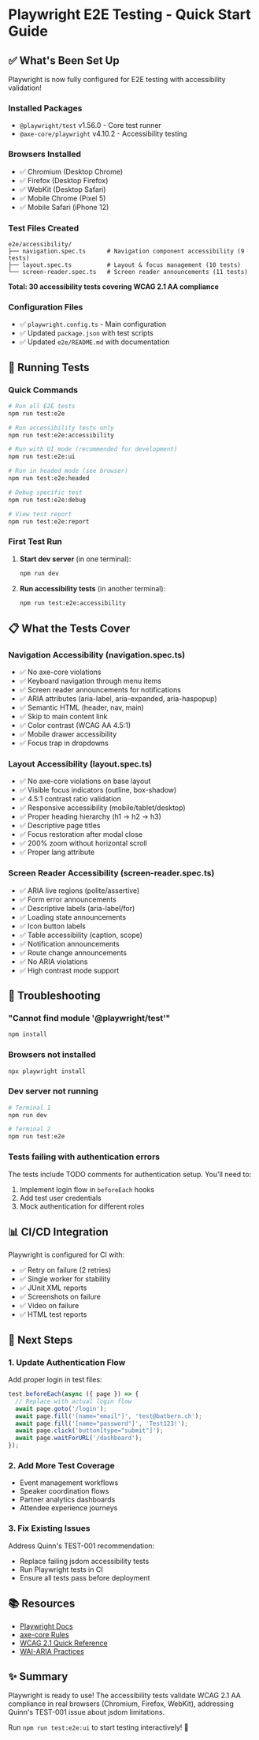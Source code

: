 # Playwright E2E Testing - Quick Start Guide

## ✅ What's Been Set Up

Playwright is now fully configured for E2E testing with accessibility validation!

### Installed Packages

- `@playwright/test` v1.56.0 - Core test runner
- `@axe-core/playwright` v4.10.2 - Accessibility testing

### Browsers Installed

- ✅ Chromium (Desktop Chrome)
- ✅ Firefox (Desktop Firefox)
- ✅ WebKit (Desktop Safari)
- ✅ Mobile Chrome (Pixel 5)
- ✅ Mobile Safari (iPhone 12)

### Test Files Created

```
e2e/accessibility/
├── navigation.spec.ts      # Navigation component accessibility (9 tests)
├── layout.spec.ts          # Layout & focus management (10 tests)
└── screen-reader.spec.ts   # Screen reader announcements (11 tests)
```

**Total: 30 accessibility tests covering WCAG 2.1 AA compliance**

### Configuration Files

- ✅ `playwright.config.ts` - Main configuration
- ✅ Updated `package.json` with test scripts
- ✅ Updated `e2e/README.md` with documentation

## 🚀 Running Tests

### Quick Commands

```bash
# Run all E2E tests
npm run test:e2e

# Run accessibility tests only
npm run test:e2e:accessibility

# Run with UI mode (recommended for development)
npm run test:e2e:ui

# Run in headed mode (see browser)
npm run test:e2e:headed

# Debug specific test
npm run test:e2e:debug

# View test report
npm run test:e2e:report
```

### First Test Run

1. **Start dev server** (in one terminal):

   ```bash
   npm run dev
   ```

2. **Run accessibility tests** (in another terminal):
   ```bash
   npm run test:e2e:accessibility
   ```

## 📋 What the Tests Cover

### Navigation Accessibility (navigation.spec.ts)

- ✅ No axe-core violations
- ✅ Keyboard navigation through menu items
- ✅ Screen reader announcements for notifications
- ✅ ARIA attributes (aria-label, aria-expanded, aria-haspopup)
- ✅ Semantic HTML (header, nav, main)
- ✅ Skip to main content link
- ✅ Color contrast (WCAG AA 4.5:1)
- ✅ Mobile drawer accessibility
- ✅ Focus trap in dropdowns

### Layout Accessibility (layout.spec.ts)

- ✅ No axe-core violations on base layout
- ✅ Visible focus indicators (outline, box-shadow)
- ✅ 4.5:1 contrast ratio validation
- ✅ Responsive accessibility (mobile/tablet/desktop)
- ✅ Proper heading hierarchy (h1 → h2 → h3)
- ✅ Descriptive page titles
- ✅ Focus restoration after modal close
- ✅ 200% zoom without horizontal scroll
- ✅ Proper lang attribute

### Screen Reader Accessibility (screen-reader.spec.ts)

- ✅ ARIA live regions (polite/assertive)
- ✅ Form error announcements
- ✅ Descriptive labels (aria-label/for)
- ✅ Loading state announcements
- ✅ Icon button labels
- ✅ Table accessibility (caption, scope)
- ✅ Notification announcements
- ✅ Route change announcements
- ✅ No ARIA violations
- ✅ High contrast mode support

## 🔧 Troubleshooting

### "Cannot find module '@playwright/test'"

```bash
npm install
```

### Browsers not installed

```bash
npx playwright install
```

### Dev server not running

```bash
# Terminal 1
npm run dev

# Terminal 2
npm run test:e2e
```

### Tests failing with authentication errors

The tests include TODO comments for authentication setup. You'll need to:

1. Implement login flow in `beforeEach` hooks
2. Add test user credentials
3. Mock authentication for different roles

## 📊 CI/CD Integration

Playwright is configured for CI with:

- ✅ Retry on failure (2 retries)
- ✅ Single worker for stability
- ✅ JUnit XML reports
- ✅ Screenshots on failure
- ✅ Video on failure
- ✅ HTML test reports

## 🎯 Next Steps

### 1. Update Authentication Flow

Add proper login in test files:

```typescript
test.beforeEach(async ({ page }) => {
  // Replace with actual login flow
  await page.goto('/login');
  await page.fill('[name="email"]', 'test@batbern.ch');
  await page.fill('[name="password"]', 'Test123!');
  await page.click('button[type="submit"]');
  await page.waitForURL('/dashboard');
});
```

### 2. Add More Test Coverage

- Event management workflows
- Speaker coordination flows
- Partner analytics dashboards
- Attendee experience journeys

### 3. Fix Existing Issues

Address Quinn's TEST-001 recommendation:

- Replace failing jsdom accessibility tests
- Run Playwright tests in CI
- Ensure all tests pass before deployment

## 📚 Resources

- [Playwright Docs](https://playwright.dev)
- [axe-core Rules](https://github.com/dequelabs/axe-core/blob/develop/doc/rule-descriptions.md)
- [WCAG 2.1 Quick Reference](https://www.w3.org/WAI/WCAG21/quickref/)
- [WAI-ARIA Practices](https://www.w3.org/WAI/ARIA/apg/)

## ✨ Summary

Playwright is ready to use! The accessibility tests validate WCAG 2.1 AA compliance in real browsers (Chromium, Firefox, WebKit), addressing Quinn's TEST-001 issue about jsdom limitations.

Run `npm run test:e2e:ui` to start testing interactively! 🎉
